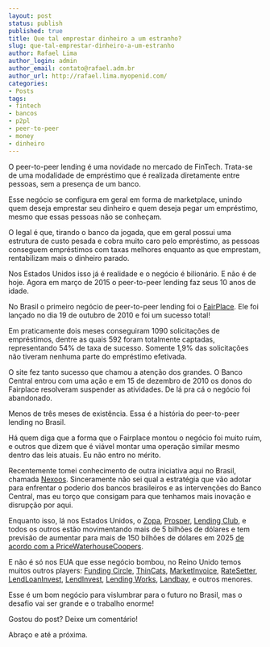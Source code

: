 ```yaml
---
layout: post
status: publish
published: true
title: Que tal emprestar dinheiro a um estranho?
slug: que-tal-emprestar-dinheiro-a-um-estranho
author: Rafael Lima
author_login: admin
author_email: contato@rafael.adm.br
author_url: http://rafael.lima.myopenid.com/
categories:
- Posts
tags:
- fintech
- bancos
- p2pl
- peer-to-peer
- money
- dinheiro
---
```


O peer-to-peer lending é uma novidade no mercado de FinTech. Trata-se de uma modalidade de empréstimo que é realizada diretamente entre pessoas, sem a presença de um banco.



Esse negócio se configura em geral em forma de marketplace, unindo quem deseja emprestar seu dinheiro e quem deseja pegar um empréstimo, mesmo que essas pessoas não se conheçam.



O legal é que, tirando o banco da jogada, que em geral possui uma estrutura de custo pesada e cobra muito caro pelo empréstimo, as pessoas conseguem empréstimos com taxas melhores enquanto as que emprestam, rentabilizam mais o dinheiro parado.



Nos Estados Unidos isso já é realidade e o negócio é bilionário. E não é de hoje. Agora em março de 2015 o peer-to-peer lending faz seus 10 anos de idade.



No Brasil o primeiro negócio de peer-to-peer lending foi o [FairPlace](https://www.fairplace.com.br). Ele foi lançado no dia 19 de outubro de 2010 e foi um sucesso total!



Em praticamente dois meses conseguiram 1090 solicitações de empréstimos, dentre as quais 592 foram totalmente captadas, representando 54% de taxa de sucesso. Somente 1,9% das solicitações não tiveram nenhuma parte do empréstimo efetivada.



O site fez tanto sucesso que chamou a atenção dos grandes. O Banco Central entrou com uma ação e em 15 de dezembro de 2010 os donos do Fairplace resolveram suspender as atividades. De lá pra cá o negócio foi abandonado.



Menos de três meses de existência. Essa é a história do peer-to-peer lending no Brasil.



Há quem diga que a forma que o Fairplace montou o negócio foi muito ruim, e outros que dizem que é viável montar uma operação similar mesmo dentro das leis atuais. Eu não entro no mérito.



Recentemente tomei conhecimento de outra iniciativa aqui no Brasil, chamada [Nexoos](http://www.nexoos.com.py/). Sinceramente não sei qual a estratégia que vão adotar para enfrentar o poderio dos bancos brasileiros e as intervenções do Banco Central, mas eu torço que consigam para que tenhamos mais inovação e disrupção por aqui.



Enquanto isso, lá nos Estados Unidos, o [Zopa](https://www.zopa.com/), [Prosper](https://www.prosper.com/), [Lending Club](https://www.lendingclub.com/), e todos os outros estão movimentando mais de 5 bilhões de dólares e tem previsão de aumentar para mais de 150 bilhões de dólares em 2025 [de acordo com a PriceWaterhouseCoopers](http://www.businessinsider.com/afp-peer-to-peer-lending-surges-in-us-challenging-traditional-banks-2015-4).



E não é só nos EUA que esse negócio bombou, no Reino Unido temos muitos outros players: [Funding Circle](https://www.fundingcircle.com/uk/), [ThinCats](https://www.thincats.com/), [MarketInvoice](https://marketinvoice.com/), [RateSetter](https://www.ratesetter.com/), [LendLoanInvest](https://www.lendloaninvest.co.uk/), [LendInvest](https://www.lendinvest.com/), [Lending Works](http://www.lendingworks.co.uk/), [Landbay](https://landbay.co.uk/), e outros menores.



Esse é um bom negócio para vislumbrar para o futuro no Brasil, mas o desafio vai ser grande e o trabalho enorme!



Gostou do post? Deixe um comentário!



Abraço e até a próxima.








